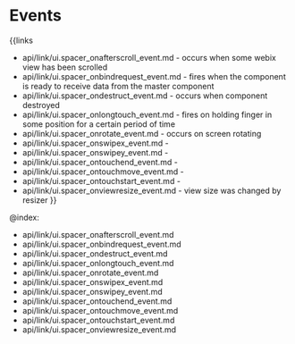 
Events
=======

{{links
- api/link/ui.spacer_onafterscroll_event.md - occurs when some webix view has been scrolled
- api/link/ui.spacer_onbindrequest_event.md - fires when the component is ready to receive data from the master component
- api/link/ui.spacer_ondestruct_event.md - occurs when component destroyed
- api/link/ui.spacer_onlongtouch_event.md - fires on holding finger in some position for a certain period of time
- api/link/ui.spacer_onrotate_event.md - occurs on screen rotating
- api/link/ui.spacer_onswipex_event.md - 
- api/link/ui.spacer_onswipey_event.md - 
- api/link/ui.spacer_ontouchend_event.md - 
- api/link/ui.spacer_ontouchmove_event.md - 
- api/link/ui.spacer_ontouchstart_event.md - 
- api/link/ui.spacer_onviewresize_event.md - view size was changed by resizer
}}

@index:
- api/link/ui.spacer_onafterscroll_event.md
- api/link/ui.spacer_onbindrequest_event.md
- api/link/ui.spacer_ondestruct_event.md
- api/link/ui.spacer_onlongtouch_event.md
- api/link/ui.spacer_onrotate_event.md
- api/link/ui.spacer_onswipex_event.md
- api/link/ui.spacer_onswipey_event.md
- api/link/ui.spacer_ontouchend_event.md
- api/link/ui.spacer_ontouchmove_event.md
- api/link/ui.spacer_ontouchstart_event.md
- api/link/ui.spacer_onviewresize_event.md


